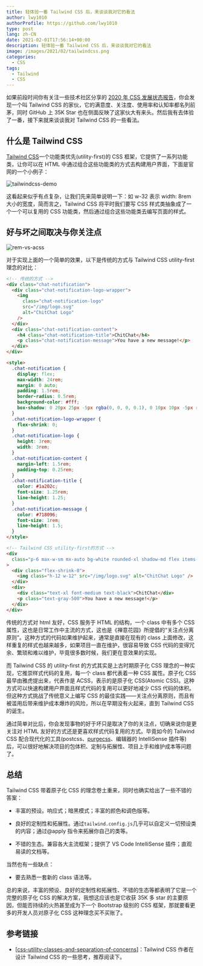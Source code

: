 ```yaml
---
title: 轻体验一番 Tailwind CSS 后，来谈谈我对它的看法
author: lwy1010
authorProfile: https://github.com/lwy1010
type: post
lang: zh-CN
date: 2021-02-01T17:56:14+00:00
description: 轻体验一番 Tailwind CSS 后，来谈谈我对它的看法
image: /images/2021/02/tailwindcss.png
categories:
  - CSS
tags:
  - Tailwind
  - CSS
---
```



如果前段时间你有关注一些技术社区分享的 [2020 年 CSS 发展状态报告](https://2020.stateofcss.com/en-US/)，你会发现一个叫 Tailwind CSS 的家伙，它的满意度、关注度、使用率和认知率都名列前茅，同时 GitHub 上 35K Star 也在侧面反映了这家伙大有来头。然后我有去体验了一番，接下来就来谈谈我对 Tailwind CSS 的一些看法。

## 什么是 Tailwind CSS

[Tailwind CSS](https://tailwindcss.com/)一个功能类优先(utility-first)的 CSS 框架，它提供了一系列功能类，让你可以在 HTML 中通过组合这些功能类的方式去构建用户界面，下面是官网的一个小例子：

<img src="/images/2021/02/tailwindcss-demo.png" alt="tailwindcss-demo">

这看起来似乎有点复杂，让我们先来简单说明一下：如 w-32 表示 width: 8rem 大小的宽度，简而言之，Tailwind CSS 将平时我们要写 CSS 样式类抽象成了一个一个可以复用的 CSS 功能类，然后通过组合这些功能类去编写页面的样式。

## 好与坏之间取决与你关注点

<img src="/images/2021/02/rem-vs-acss.png" alt="rem-vs-acss">

对于实现上面的一个简单的效果，以下是传统的方式与 Tailwind CSS utility-first 理念的对比：

```html
<!-- 传统的方式 -->
<div class="chat-notification">
  <div class="chat-notification-logo-wrapper">
    <img
      class="chat-notification-logo"
      src="/img/logo.svg"
      alt="ChitChat Logo"
    />
  </div>
  <div class="chat-notification-content">
    <h4 class="chat-notification-title">ChitChat</h4>
    <p class="chat-notification-message">You have a new message!</p>
  </div>
</div>

<style>
  .chat-notification {
    display: flex;
    max-width: 24rem;
    margin: 0 auto;
    padding: 1.5rem;
    border-radius: 0.5rem;
    background-color: #fff;
    box-shadow: 0 20px 25px -5px rgba(0, 0, 0, 0.1), 0 10px 10px -5px rgba(0, 0, 0, 0.04);
  }
  .chat-notification-logo-wrapper {
    flex-shrink: 0;
  }
  .chat-notification-logo {
    height: 3rem;
    width: 3rem;
  }
  .chat-notification-content {
    margin-left: 1.5rem;
    padding-top: 0.25rem;
  }
  .chat-notification-title {
    color: #1a202c;
    font-size: 1.25rem;
    line-height: 1.25;
  }
  .chat-notification-message {
    color: #718096;
    font-size: 1rem;
    line-height: 1.5;
  }
</style>
```

```html
<!-- Tailwind CSS utility-first的方式 -->
<div
  class="p-6 max-w-sm mx-auto bg-white rounded-xl shadow-md flex items-center space-x-4"
>
  <div class="flex-shrink-0">
    <img class="h-12 w-12" src="/img/logo.svg" alt="ChitChat Logo" />
  </div>
  <div>
    <div class="text-xl font-medium text-black">ChitChat</div>
    <p class="text-gray-500">You have a new message!</p>
  </div>
</div>
```

传统的方式对 html 友好，CSS 服务于 HTML 的结构，一个 class 中有多个 CSS 属性，这也是日常工作中主流的方式，这也是《禅意花园》所提倡的“关注点分离原则”。这种方式的代码如果维护起来，通常是直接在现有的 class 上面修改，这样重复的样式也越来越多，如果项目一直在维护，很容易导致 CSS 代码的变得冗余、繁琐和难以维护，毕竟很多数时候，我们更在意效果的实现。

而 Tailwind CSS 的 utility-first 的方式其实是上古时期原子化 CSS 理念的一种实现，它推崇样式代码的复用，每一个 class 都代表着一种 CSS 属性。原子化 CSS 最早由雅虎提出来，代表作是 ACSS，表示的是原子化 CSS(Atomic CSS)。这种方式可以快速构建用户界面且样式代码的复用可以更好地减少 CSS 代码的体积。但这种方式挑战了传统意义上编写 CSS 的最佳实践——关注点分离原则，而且有被滥用后带来维护成本爆炸的风险，所以在早期没有火起来，直到 Tailwind CSS 的诞生。

通过简单对比后，你会发现事物的好于坏只是取决了你的关注点，切确来说你是更关注对 HTML 友好的方式还是更喜欢样式代码复用的方式。毕竟如今的 Tailwind CSS 配合现代化的工具(postcss、[purgecss](https://github.com/FullHuman/purgecss)、编辑器的 IntelliSense 插件等)后，可以很好地解决项目的包体积、定制与拓展性、项目上手和维护成本等问题了。

## 总结

Tailwind CSS 带着原子化 CSS 的理念卷土重来，同时也确实给出了一些不错的答案：

- 丰富的预设。响应式；暗黑模式；丰富的颜色和调色版等。

- 良好的定制性和拓展性。通过`tailwind.config.js`几乎可以自定义一切预设类的内容；通过@apply 指令来拓展你自己的类等。

- 不错的生态。兼容各大主流框架；提供了 VS Code IntelliSense 插件；直观易读的文档等。

当然也有一些缺点：

- 要去熟悉一套新的 class 语法等。

总的来说，丰富的预设、良好的定制性和拓展性、不错的生态等都表明了它是一个完整的原子化 CSS 的解决方案，我想这应该也是它收获 35K 多 star 的主要原因，但能否持续的火热甚至成为下一个 Bootstrap 级别的 CSS 框架，那就要看更多的开发人员对原子化 CSS 这种理念买不买账了。

## 参考链接

- [[css-utility-classes-and-separation-of-concerns](https://adamwathan.me/css-utility-classes-and-separation-of-concerns)]：Tailwind CSS 作者在设计 Tailwind CSS 的一些思考，推荐阅读下。
